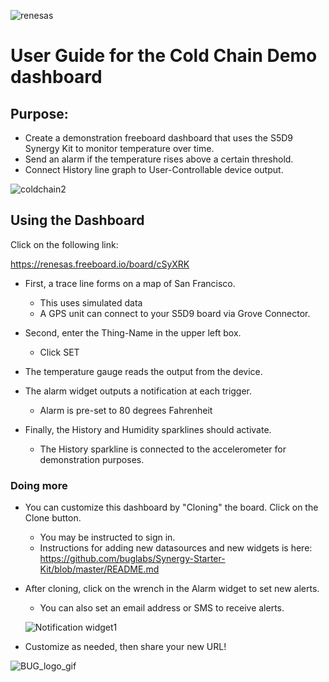 ![renesas](https://github.com/buglabs/Synergy-Starter-Kit/raw/master/Pictures/renesas.png)

# User Guide for the Cold Chain Demo dashboard 

## Purpose:

* Create a demonstration freeboard dashboard that uses the S5D9 Synergy Kit to monitor temperature over time.
* Send an alarm if the temperature rises above a certain threshold.
* Connect History line graph to User-Controllable device output.

![coldchain2](https://github.com/buglabs/Synergy-Starter-Kit/raw/master/Pictures/coldchain2.PNG)

## Using the Dashboard

Click on the following link:

https://renesas.freeboard.io/board/cSyXRK

* First, a trace line forms on a map of San Francisco.
  * This uses simulated data
  * A GPS unit can connect to your S5D9 board via Grove Connector.

* Second, enter the Thing-Name in the upper left box.
  * Click SET
  
* The temperature gauge reads the output from the device.

* The alarm widget outputs a notification at each trigger.
  * Alarm is pre-set to 80 degrees Fahrenheit 

* Finally, the History and Humidity sparklines should activate. 
  * The History sparkline is connected to the accelerometer for demonstration purposes.
  
### Doing more

* You can customize this dashboard by "Cloning" the board. Click on the Clone button.
  * You may be instructed to sign in.
  * Instructions for adding new datasources and new widgets is here:
  https://github.com/buglabs/Synergy-Starter-Kit/blob/master/README.md
  
* After cloning, click on the wrench in the Alarm widget to set new alerts.
  * You can also set an email address or SMS to receive alerts.
  
  ![Notification widget1](https://github.com/buglabs/Synergy-Starter-Kit/raw/master/Pictures/Notification%20widget1.PNG)
  
 * Customize as needed, then share your new URL!
 
 ![BUG_logo_gif](https://github.com/buglabs/Synergy-Starter-Kit/raw/master/Pictures/BUG_logo_gif.gif)
  

